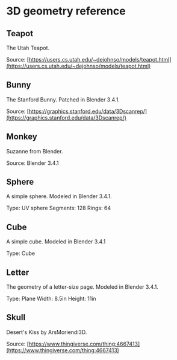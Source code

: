 # 3D geometry reference

## Teapot

The Utah Teapot.

Source: [https://users.cs.utah.edu/~dejohnso/models/teapot.html](https://users.cs.utah.edu/~dejohnso/models/teapot.html)

## Bunny

The Stanford Bunny. Patched in Blender 3.4.1.

Source: [https://graphics.stanford.edu/data/3Dscanrep/](https://graphics.stanford.edu/data/3Dscanrep/)

## Monkey

Suzanne from Blender.

Source: Blender 3.4.1

## Sphere

A simple sphere. Modeled in Blender 3.4.1.

Type: UV sphere
Segments: 128
Rings: 64

## Cube

A simple cube. Modeled in Blender 3.4.1

Type: Cube

## Letter

The geometry of a letter-size page. Modeled in Blender 3.4.1.

Type: Plane
Width: 8.5in
Height: 11in

## Skull

Desert's Kiss by ArsMoriendi3D.

Source: [https://www.thingiverse.com/thing:4667413](https://www.thingiverse.com/thing:4667413)
